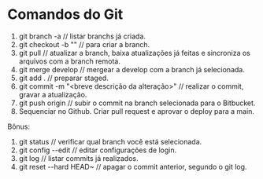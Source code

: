 # Comandos do Git

1. git branch -a // listar branchs já criada.
2. git checkout -b "<branch-x>" // para criar a branch.
3. git pull // atualizar a branch, baixa atualizações já feitas e sincroniza os arquivos com a branch remota.
3. git merge develop // mergear a develop com a branch já selecionada.
4. git add . // preparar staged.
5. git commit -m "<breve descrição da alteração>" // realizar o commit, gravar a atualização.
6. git push origin <branch-x> // subir o commit na branch selecionada para o Bitbucket.
7. Sequenciar no Github. Criar pull request e aprovar o deploy para a main.

Bônus:

1. git status // verificar qual branch você está selecionada.
2. git config --edit // editar configurações de login.
3. git log // listar commits já realizados.
4. git reset --hard HEAD~ // apagar o commit anterior, segundo o git log.
